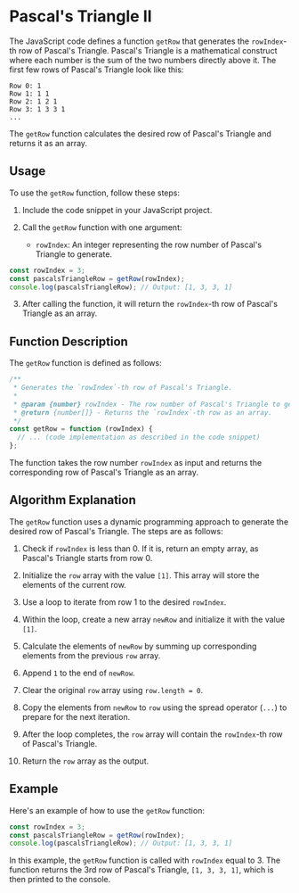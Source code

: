 # Pascal's Triangle II

The JavaScript code defines a function `getRow` that generates the `rowIndex`-th row of Pascal's Triangle. Pascal's Triangle is a mathematical construct where each number is the sum of the two numbers directly above it. The first few rows of Pascal's Triangle look like this:

```
Row 0: 1
Row 1: 1 1
Row 2: 1 2 1
Row 3: 1 3 3 1
...
```

The `getRow` function calculates the desired row of Pascal's Triangle and returns it as an array.

## Usage

To use the `getRow` function, follow these steps:

1. Include the code snippet in your JavaScript project.

2. Call the `getRow` function with one argument:
   - `rowIndex`: An integer representing the row number of Pascal's Triangle to generate.

```javascript
const rowIndex = 3;
const pascalsTriangleRow = getRow(rowIndex);
console.log(pascalsTriangleRow); // Output: [1, 3, 3, 1]
```

3. After calling the function, it will return the `rowIndex`-th row of Pascal's Triangle as an array.

## Function Description

The `getRow` function is defined as follows:

```javascript
/**
 * Generates the `rowIndex`-th row of Pascal's Triangle.
 *
 * @param {number} rowIndex - The row number of Pascal's Triangle to generate.
 * @return {number[]} - Returns the `rowIndex`-th row as an array.
 */
const getRow = function (rowIndex) {
  // ... (code implementation as described in the code snippet)
};
```

The function takes the row number `rowIndex` as input and returns the corresponding row of Pascal's Triangle as an array.

## Algorithm Explanation

The `getRow` function uses a dynamic programming approach to generate the desired row of Pascal's Triangle. The steps are as follows:

1. Check if `rowIndex` is less than 0. If it is, return an empty array, as Pascal's Triangle starts from row 0.

2. Initialize the `row` array with the value `[1]`. This array will store the elements of the current row.

3. Use a loop to iterate from row 1 to the desired `rowIndex`.

4. Within the loop, create a new array `newRow` and initialize it with the value `[1]`.

5. Calculate the elements of `newRow` by summing up corresponding elements from the previous `row` array.

6. Append `1` to the end of `newRow`.

7. Clear the original `row` array using `row.length = 0`.

8. Copy the elements from `newRow` to `row` using the spread operator (`...`) to prepare for the next iteration.

9. After the loop completes, the `row` array will contain the `rowIndex`-th row of Pascal's Triangle.

10. Return the `row` array as the output.

## Example

Here's an example of how to use the `getRow` function:

```javascript
const rowIndex = 3;
const pascalsTriangleRow = getRow(rowIndex);
console.log(pascalsTriangleRow); // Output: [1, 3, 3, 1]
```

In this example, the `getRow` function is called with `rowIndex` equal to 3. The function returns the 3rd row of Pascal's Triangle, `[1, 3, 3, 1]`, which is then printed to the console.
